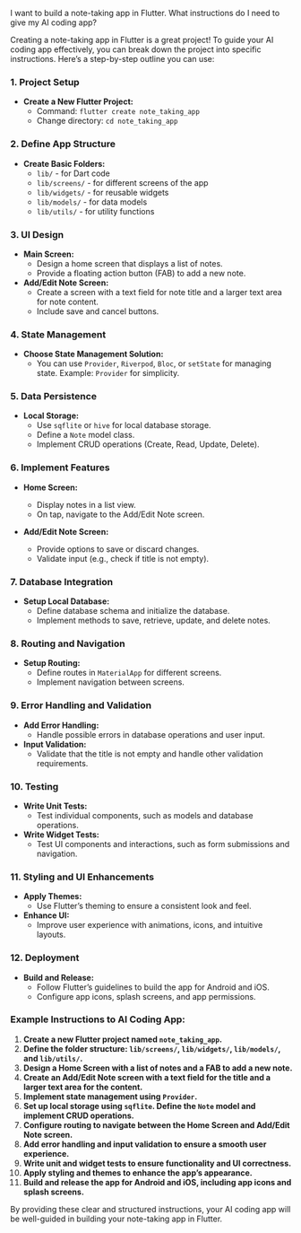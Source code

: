 I want to build a note-taking app in Flutter. What instructions do I need to give my AI coding app?

Creating a note-taking app in Flutter is a great project! To guide your AI coding app effectively, you can break down the project into specific instructions. Here’s a step-by-step outline you can use:

### 1. **Project Setup**

- **Create a New Flutter Project:**
  - Command: `flutter create note_taking_app`
  - Change directory: `cd note_taking_app`

### 2. **Define App Structure**

- **Create Basic Folders:**
  - `lib/` - for Dart code
  - `lib/screens/` - for different screens of the app
  - `lib/widgets/` - for reusable widgets
  - `lib/models/` - for data models
  - `lib/utils/` - for utility functions

### 3. **UI Design**

- **Main Screen:**
  - Design a home screen that displays a list of notes.
  - Provide a floating action button (FAB) to add a new note.
- **Add/Edit Note Screen:**
  - Create a screen with a text field for note title and a larger text area for note content.
  - Include save and cancel buttons.

### 4. **State Management**

- **Choose State Management Solution:**
  - You can use `Provider`, `Riverpod`, `Bloc`, or `setState` for managing state. Example: `Provider` for simplicity.

### 5. **Data Persistence**

- **Local Storage:**
  - Use `sqflite` or `hive` for local database storage.
  - Define a `Note` model class.
  - Implement CRUD operations (Create, Read, Update, Delete).

### 6. **Implement Features**

- **Home Screen:**

  - Display notes in a list view.
  - On tap, navigate to the Add/Edit Note screen.

- **Add/Edit Note Screen:**
  - Provide options to save or discard changes.
  - Validate input (e.g., check if title is not empty).

### 7. **Database Integration**

- **Setup Local Database:**
  - Define database schema and initialize the database.
  - Implement methods to save, retrieve, update, and delete notes.

### 8. **Routing and Navigation**

- **Setup Routing:**
  - Define routes in `MaterialApp` for different screens.
  - Implement navigation between screens.

### 9. **Error Handling and Validation**

- **Add Error Handling:**
  - Handle possible errors in database operations and user input.
- **Input Validation:**
  - Validate that the title is not empty and handle other validation requirements.

### 10. **Testing**

- **Write Unit Tests:**
  - Test individual components, such as models and database operations.
- **Write Widget Tests:**
  - Test UI components and interactions, such as form submissions and navigation.

### 11. **Styling and UI Enhancements**

- **Apply Themes:**
  - Use Flutter’s theming to ensure a consistent look and feel.
- **Enhance UI:**
  - Improve user experience with animations, icons, and intuitive layouts.

### 12. **Deployment**

- **Build and Release:**
  - Follow Flutter’s guidelines to build the app for Android and iOS.
  - Configure app icons, splash screens, and app permissions.

### Example Instructions to AI Coding App:

1. **Create a new Flutter project named `note_taking_app`.**
2. **Define the folder structure: `lib/screens/`, `lib/widgets/`, `lib/models/`, and `lib/utils/`.**
3. **Design a Home Screen with a list of notes and a FAB to add a new note.**
4. **Create an Add/Edit Note screen with a text field for the title and a larger text area for the content.**
5. **Implement state management using `Provider`.**
6. **Set up local storage using `sqflite`. Define the `Note` model and implement CRUD operations.**
7. **Configure routing to navigate between the Home Screen and Add/Edit Note screen.**
8. **Add error handling and input validation to ensure a smooth user experience.**
9. **Write unit and widget tests to ensure functionality and UI correctness.**
10. **Apply styling and themes to enhance the app’s appearance.**
11. **Build and release the app for Android and iOS, including app icons and splash screens.**

By providing these clear and structured instructions, your AI coding app will be well-guided in building your note-taking app in Flutter.
